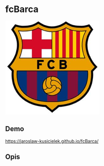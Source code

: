 # fcBarca

![FC Barcelona](images/herb.jpg) 

## Demo

https://jaroslaw-kusicielek.github.io/fcBarca/

## Opis
